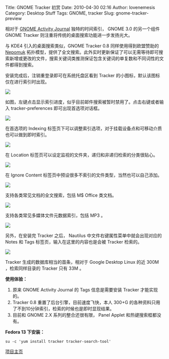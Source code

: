 Title: GNOME Tracker 初赏
Date: 2010-04-30 02:16
Author: lovenemesis
Category: Desktop Stuff
Tags: GNOME, tracker
Slug: gnome-tracker-preview

相对于 [GNOME Activity
Journal](http://linuxtoy.org/archives/gnome-activity-journal-preview.html)
独特的时间索引， GNOME 3.0 的另一个组件 GNOME Tracker
则注重将传统的桌面搜索功能进一步发扬光大。

与 KDE4 引入的桌面搜索类似，GNOME Tracker 0.8 同样使用得到欧盟赞助的
[Nepomuk](http://nepomuk.semanticdesktop.org//)
拓扑模型，提供了全文搜索。此外实时更新保证了可以无需等待即可搜索新增或更改的文件，搜索关键词类推测保证包含关键词的单复数和不同词性的文件都得到搜索。

安装完成后，注销重登录即可在系统托盘区看到 Tracker
的小图标，默认该图标仅在进行索引时出现。

[![](http://i.linuxtoy.org/images/2010/04/screenshot-tracker-status.png)](http://i.linuxtoy.org/images/2010/04/screenshot-tracker-status.png)

如图，左键点击显示索引进度，似乎目前邮件搜索被暂时禁用了。点击右键或者输入
tracker-preferences 即可出现首选项对话框。

[![](http://i.linuxtoy.org/images/2010/04/screenshot-indexing-preferences-01-249x250.png)](http://i.linuxtoy.org/images/2010/04/screenshot-indexing-preferences-01.png)

在首选项的 Indexing
标签页下可以调整索引选项，对于挂载设备点和可移动介质也可以做到即时索引。

[![](http://i.linuxtoy.org/images/2010/04/screenshot-indexing-preferences-02-249x250.png)](http://i.linuxtoy.org/images/2010/04/screenshot-indexing-preferences-02.png)

在 Location 标签页可以设定监视的文件夹，递归和非递归检索的分类很贴心。

[![](http://i.linuxtoy.org/images/2010/04/screenshot-indexing-preferences-03-249x250.png)](http://i.linuxtoy.org/images/2010/04/screenshot-indexing-preferences-03.png)

在 Ignore Content 标签页中预设很多不索引的文件类型，当然也可以自己添加。

[![](http://i.linuxtoy.org/images/2010/04/screenshot-tracker-search-tool-01-300x233.png)](http://i.linuxtoy.org/images/2010/04/screenshot-tracker-search-tool-01.png)

支持各类常见文档的全文搜索，包括 M$ Office 类文档。

[![](http://i.linuxtoy.org/images/2010/04/screenshot-tracker-search-tool-02-300x233.png)](http://i.linuxtoy.org/images/2010/04/screenshot-tracker-search-tool-02.png)

支持各类常见多媒体文件元数据索引，包括 MP3 。

[![](http://i.linuxtoy.org/images/2010/04/screenshot-nautilus-tags-180x250.png)](http://i.linuxtoy.org/images/2010/04/screenshot-nautilus-tags.png)

另外，在安装完 Tracker 之后， Nautilus
中文件右键属性菜单中就会出现对应的 Notes 和 Tags
标签页，输入在这里的内容也是会被 Tracker 检索的。

[![](http://i.linuxtoy.org/images/2010/04/screenshot-database-size-180x250.png)](http://i.linuxtoy.org/images/2010/04/screenshot-database-size.png)

Tracker 生成的数据库相当的苗条，相对于 Google Desktop Linux 的近 300M
，检索同样目录的 Tracker 只有 33M 。

**使用体验：**

1.  原来 GNOME Activity Journal 的 Tags 信息是需要安装 Tracker
    才能实现的。
2.  Tracker 0.8 重置了后台引擎，目前速度飞快，本人 300+G
    的各种资料只用了不到10分钟索引，检索的时候也是即时显现结果。
3.  目前和 GNOME 2.X 系列的整合还很有限， Panel Applet
    和热键搜索框都没有。

**Fedora 13 下安装：**

`su -c 'yum install tracker tracker-search-tool'`

[项目主页](http://projects.gnome.org/tracker/features.html)
